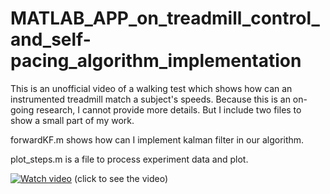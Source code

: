 # MATLAB_APP_on_treadmill_control_and_self-pacing_algorithm_implementation
This is an unofficial video of a walking test which shows how can an instrumented treadmill match a subject's speeds.
Because this is an on-going research, I cannot provide more details. But I include two files to show a small part of my work.

forwardKF.m shows how can I implement kalman filter in our algorithm.

plot_steps.m is a file to process experiment data and plot.

[![Watch video](https://img.youtube.com/vi/WSWWkngDGDg/0.jpg)](https://youtu.be/WSWWkngDGDg)
(click to see the video)

